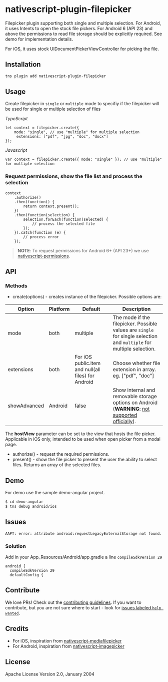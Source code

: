 # nativescript-plugin-filepicker

Filepicker plugin supporting both single and multiple selection.
For Android, it uses Intents to open the stock file pickers. For Android 6 (API 23) and above the permissions to read file storage should be explicitly required. See demo for implementation details.

For iOS, it uses stock UIDocumentPickerViewController for picking the file.

## Installation


```javascript
tns plugin add nativescript-plugin-filepicker
```

## Usage


Create filepicker in `single` or `multiple` mode to specifiy if the filepicker will be used for single or multiple selection of files

*TypeScript*
```
let context = filepicker.create({
    mode: "single", // use "multiple" for multiple selection
     extensions: ["pdf", "jpg", "doc", "docx"]
});
````

*Javascript*
````
var context = filepicker.create({ mode: "single" }); // use "multiple" for multiple selection
````

### Request permissions, show the file list and process the selection

```
context
    .authorize()
    .then(function() {
        return context.present();
    })
    .then(function(selection) {
        selection.forEach(function(selected) {
            // process the selected file
        });
    }).catch(function (e) {
        // process error
    });
```

> **NOTE**: To request permissions for Android 6+ (API 23+) we use [nativescript-permissions](https://www.npmjs.com/package/nativescript-permissions).

## API

### Methods

* create(options) - creates instance of the filepicker. Possible options are:

| Option | Platform | Default | Description |
| --- |  --- | --- | --- |
| mode | both | multiple | The mode if the filepicker. Possible values are `single` for single selection and `multiple` for multiple selection. |
| extensions | both | For iOS public.item and null(all files) for Android | Choose whether file extension in array. eg. ["pdf", "doc"] |
| showAdvanced | Android | false | Show internal and removable storage options on Android (**WARNING**: [not supported officially](https://issuetracker.google.com/issues/72053350)). |

The **hostView** parameter can be set to the view that hosts the file picker. Applicable in iOS only, intended to be used when open picker from a modal page.

* authorize() - request the required permissions.
* present() - show the file picker to present the user the ability to select files. Returns an array of the selected files.

## Demo

For demo use the sample demo-angular project.

```sh
$ cd demo-angular
$ tns debug android/ios
```
## Issues

```vim
AAPT: error: attribute android:requestLegacyExternalStorage not found.
```

### Solution

Add in your App_Resources/Android/app.gradle a line ```compileSdkVersion 29```

```vim
android {
  compileSdkVersion 29
  defaultConfig {
```

## Contribute
We love PRs! Check out the [contributing guidelines](CONTRIBUTING.md). If you want to contribute, but you are not sure where to start - look for [issues labeled `help wanted`](https://github.com/NativeScript/nativescript-plugin-filepicker/issues?q=is%3Aopen+is%3Aissue+label%3A%22help+wanted%22).

## Credits

* For iOS, inspiration from [nativescript-mediafilepicker](https://github.com/jibon57/nativescript-mediafilepicker)
* For Android, inspiration from [nativescript-imagepicker](https://github.com/NativeScript/nativescript-imagepicker)

## License

Apache License Version 2.0, January 2004

